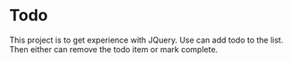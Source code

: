 # Todo
This project is to get experience with JQuery.
Use can add todo to the list. 
Then either can remove the todo item or mark complete. 
